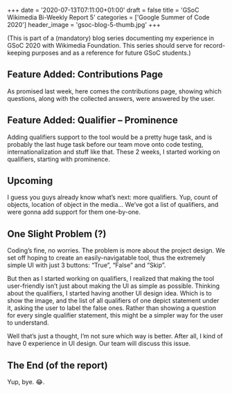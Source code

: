 +++
date = '2020-07-13T07:11:00+01:00'
draft = false
title = 'GSoC Wikimedia Bi-Weekly Report 5'
categories = ['Google Summer of Code 2020']
header_image = 'gsoc-blog-5-thumb.jpg'
+++

(This is part of a (mandatory) blog series documenting my experience in GSoC 2020 with Wikimedia Foundation. This series should serve for record-keeping purposes and as a reference for future GSoC students.)

## Feature Added: Contributions Page

As promised last week, here comes the contributions page, showing which questions, along with the collected answers, were answered by the user.

## Feature Added: Qualifier – Prominence

Adding qualifiers support to the tool would be a pretty huge task, and is probably the last huge task before our team move onto code testing, internationalization and stuff like that. These 2 weeks, I started working on qualifiers, starting with prominence.

## Upcoming

I guess you guys already know what’s next: more qualifiers. Yup, count of objects, location of object in the media… We’ve got a list of qualifiers, and were gonna add support for them one-by-one.

## One Slight Problem (?)

Coding’s fine, no worries. The problem is more about the project design. We set off hoping to create an easily-navigatable tool, thus the extremely simple UI with just 3 buttons: “True”, “False” and “Skip”.

But then as I started working on qualifiers, I realized that making the tool user-friendly isn’t just about making the UI as simple as possible. Thinking about the qualifiers, I started having another UI design idea. Which is to show the image, and the list of all qualifiers of one depict statement under it, asking the user to label the false ones. Rather than showing a question for every single qualifier statement, this might be a simpler way for the user to understand.

Well that’s just a thought, I’m not sure which way is better. After all, I kind of have 0 experience in UI design. Our team will discuss this issue.

## The End (of the report)

Yup, bye. 😂.
